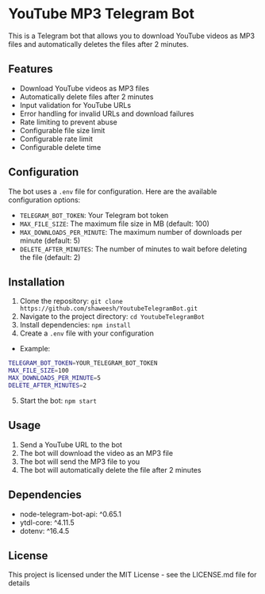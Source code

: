 # YouTube MP3 Telegram Bot

This is a Telegram bot that allows you to download YouTube videos as MP3 files and automatically deletes the files after 2 minutes.

## Features

- Download YouTube videos as MP3 files
- Automatically delete files after 2 minutes
- Input validation for YouTube URLs
- Error handling for invalid URLs and download failures
- Rate limiting to prevent abuse
- Configurable file size limit
- Configurable rate limit
- Configurable delete time

## Configuration

The bot uses a `.env` file for configuration. Here are the available configuration options:

- `TELEGRAM_BOT_TOKEN`: Your Telegram bot token
- `MAX_FILE_SIZE`: The maximum file size in MB (default: 100)
- `MAX_DOWNLOADS_PER_MINUTE`: The maximum number of downloads per minute (default: 5)
- `DELETE_AFTER_MINUTES`: The number of minutes to wait before deleting the file (default: 2)

## Installation

1. Clone the repository: `git clone https://github.com/shaweesh/YoutubeTelegramBot.git`
2. Navigate to the project directory: `cd YoutubeTelegramBot`
3. Install dependencies: `npm install`
4. Create a `.env` file with your configuration

- Example:

```bash
TELEGRAM_BOT_TOKEN=YOUR_TELEGRAM_BOT_TOKEN
MAX_FILE_SIZE=100
MAX_DOWNLOADS_PER_MINUTE=5
DELETE_AFTER_MINUTES=2
```

5. Start the bot: `npm start`

## Usage

1. Send a YouTube URL to the bot
2. The bot will download the video as an MP3 file
3. The bot will send the MP3 file to you
4. The bot will automatically delete the file after 2 minutes

## Dependencies

- node-telegram-bot-api: ^0.65.1
- ytdl-core: ^4.11.5
- dotenv: ^16.4.5

## License

This project is licensed under the MIT License - see the LICENSE.md file for details
